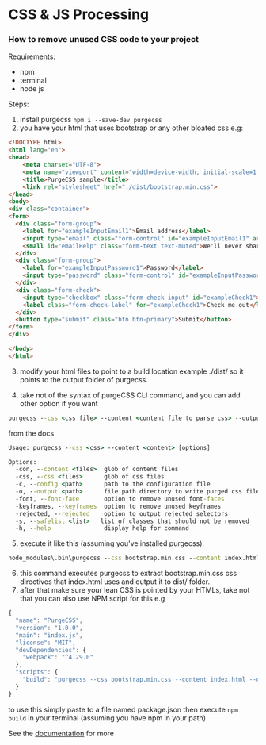 CSS & JS Processing
=======



### How to remove unused CSS code to your project

Requirements:
* npm
* terminal
* node js

Steps:
1. install purgecss `npm i --save-dev purgecss`
2. you have your html that uses bootstrap or any other bloated css e.g:
```html
<!DOCTYPE html>
<html lang="en">
<head>
	<meta charset="UTF-8">
	<meta name="viewport" content="width=device-width, initial-scale=1.0">
	<title>PurgeCSS sample</title>
	<link rel="stylesheet" href="./dist/bootstrap.min.css">
</head>
<body>
<div class="container">
<form>
  <div class="form-group">
    <label for="exampleInputEmail1">Email address</label>
    <input type="email" class="form-control" id="exampleInputEmail1" aria-describedby="emailHelp" placeholder="Enter email">
    <small id="emailHelp" class="form-text text-muted">We'll never share your email with anyone else.</small>
  </div>
  <div class="form-group">
    <label for="exampleInputPassword1">Password</label>
    <input type="password" class="form-control" id="exampleInputPassword1" placeholder="Password">
  </div>
  <div class="form-check">
    <input type="checkbox" class="form-check-input" id="exampleCheck1">
    <label class="form-check-label" for="exampleCheck1">Check me out</label>
  </div>
  <button type="submit" class="btn btn-primary">Submit</button>
</form>	
</div>

</body>
</html>

```
3. modify your html files to point to a build location example ./dist/ so it points to the output folder of purgecss.

4. take not of the syntax of purgeCSS CLI command, and you can add other option if you want
```cmd
purgecss --css <css file> --content <content file to parse css> --output <output-directory>
```
from the docs
```cmd
Usage: purgecss --css <css> --content <content> [options]

Options:
  -con, --content <files>  glob of content files
  -css, --css <files>      glob of css files
  -c, --config <path>      path to the configuration file
  -o, --output <path>      file path directory to write purged css files to
  -font, --font-face       option to remove unused font-faces
  -keyframes, --keyframes  option to remove unused keyframes
  -rejected, --rejected    option to output rejected selectors
  -s, --safelist <list>   list of classes that should not be removed
  -h, --help               display help for command
```
5. execute it like this (assuming you've installed purgecss):
```cmd
node_modules\.bin\purgecss --css bootstrap.min.css --content index.html --output dist/
```
6. this command executes purgecss to extract bootstrap.min.css css directives that index.html uses and output it to dist/ folder.
7. after that make sure your lean CSS is pointed by your HTMLs, take not that you can also use NPM script for this e.g
```javascript
{
  "name": "PurgeCSS",
  "version": "1.0.0",
  "main": "index.js",
  "license": "MIT",
  "devDependencies": {
    "webpack": "^4.29.0"
  },
  "scripts": {
    "build": "purgecss --css bootstrap.min.css --content index.html --output dist/"
  }
}
```

to use this simply paste to a file named package.json then execute `npm build` in your terminal (assuming you have npm in your path)

See the [documentation](https://purgecss.com/CLI.html) for more